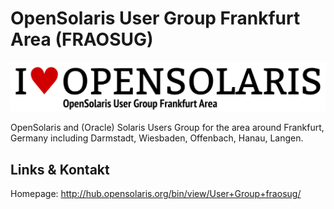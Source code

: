 # OpenSolaris User Group Frankfurt Area (FRAOSUG)
![OpenSolaris User Group Frankfurt Area](./fraosug.logo.png)

OpenSolaris and (Oracle) Solaris Users Group for the area around Frankfurt, Germany
including Darmstadt, Wiesbaden, Offenbach, Hanau, Langen.


## Links &amp; Kontakt

Homepage: <http://hub.opensolaris.org/bin/view/User+Group+fraosug/>












